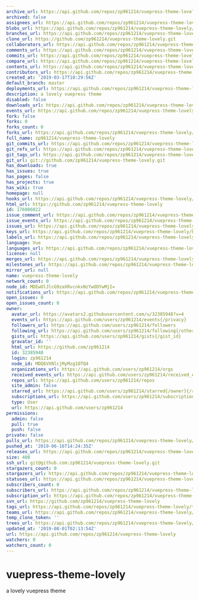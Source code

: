 ```yaml
---
archive_url: https://api.github.com/repos/zp961214/vuepress-theme-lovely/{archive_format}{/ref}
archived: false
assignees_url: https://api.github.com/repos/zp961214/vuepress-theme-lovely/assignees{/user}
blobs_url: https://api.github.com/repos/zp961214/vuepress-theme-lovely/git/blobs{/sha}
branches_url: https://api.github.com/repos/zp961214/vuepress-theme-lovely/branches{/branch}
clone_url: https://github.com/zp961214/vuepress-theme-lovely.git
collaborators_url: https://api.github.com/repos/zp961214/vuepress-theme-lovely/collaborators{/collaborator}
comments_url: https://api.github.com/repos/zp961214/vuepress-theme-lovely/comments{/number}
commits_url: https://api.github.com/repos/zp961214/vuepress-theme-lovely/commits{/sha}
compare_url: https://api.github.com/repos/zp961214/vuepress-theme-lovely/compare/{base}...{head}
contents_url: https://api.github.com/repos/zp961214/vuepress-theme-lovely/contents/{+path}
contributors_url: https://api.github.com/repos/zp961214/vuepress-theme-lovely/contributors
created_at: '2019-03-17T10:29:56Z'
default_branch: master
deployments_url: https://api.github.com/repos/zp961214/vuepress-theme-lovely/deployments
description: a lovely vuepress theme
disabled: false
downloads_url: https://api.github.com/repos/zp961214/vuepress-theme-lovely/downloads
events_url: https://api.github.com/repos/zp961214/vuepress-theme-lovely/events
fork: false
forks: 0
forks_count: 0
forks_url: https://api.github.com/repos/zp961214/vuepress-theme-lovely/forks
full_name: zp961214/vuepress-theme-lovely
git_commits_url: https://api.github.com/repos/zp961214/vuepress-theme-lovely/git/commits{/sha}
git_refs_url: https://api.github.com/repos/zp961214/vuepress-theme-lovely/git/refs{/sha}
git_tags_url: https://api.github.com/repos/zp961214/vuepress-theme-lovely/git/tags{/sha}
git_url: git://github.com/zp961214/vuepress-theme-lovely.git
has_downloads: true
has_issues: true
has_pages: false
has_projects: true
has_wiki: true
homepage: null
hooks_url: https://api.github.com/repos/zp961214/vuepress-theme-lovely/hooks
html_url: https://github.com/zp961214/vuepress-theme-lovely
id: 176086022
issue_comment_url: https://api.github.com/repos/zp961214/vuepress-theme-lovely/issues/comments{/number}
issue_events_url: https://api.github.com/repos/zp961214/vuepress-theme-lovely/issues/events{/number}
issues_url: https://api.github.com/repos/zp961214/vuepress-theme-lovely/issues{/number}
keys_url: https://api.github.com/repos/zp961214/vuepress-theme-lovely/keys{/key_id}
labels_url: https://api.github.com/repos/zp961214/vuepress-theme-lovely/labels{/name}
language: Vue
languages_url: https://api.github.com/repos/zp961214/vuepress-theme-lovely/languages
license: null
merges_url: https://api.github.com/repos/zp961214/vuepress-theme-lovely/merges
milestones_url: https://api.github.com/repos/zp961214/vuepress-theme-lovely/milestones{/number}
mirror_url: null
name: vuepress-theme-lovely
network_count: 0
node_id: MDEwOlJlcG9zaXRvcnkxNzYwODYwMjI=
notifications_url: https://api.github.com/repos/zp961214/vuepress-theme-lovely/notifications{?since,all,participating}
open_issues: 0
open_issues_count: 0
owner:
  avatar_url: https://avatars2.githubusercontent.com/u/32385948?v=4
  events_url: https://api.github.com/users/zp961214/events{/privacy}
  followers_url: https://api.github.com/users/zp961214/followers
  following_url: https://api.github.com/users/zp961214/following{/other_user}
  gists_url: https://api.github.com/users/zp961214/gists{/gist_id}
  gravatar_id: ''
  html_url: https://github.com/zp961214
  id: 32385948
  login: zp961214
  node_id: MDQ6VXNlcjMyMzg1OTQ4
  organizations_url: https://api.github.com/users/zp961214/orgs
  received_events_url: https://api.github.com/users/zp961214/received_events
  repos_url: https://api.github.com/users/zp961214/repos
  site_admin: false
  starred_url: https://api.github.com/users/zp961214/starred{/owner}{/repo}
  subscriptions_url: https://api.github.com/users/zp961214/subscriptions
  type: User
  url: https://api.github.com/users/zp961214
permissions:
  admin: false
  pull: true
  push: false
private: false
pulls_url: https://api.github.com/repos/zp961214/vuepress-theme-lovely/pulls{/number}
pushed_at: '2019-06-16T14:24:35Z'
releases_url: https://api.github.com/repos/zp961214/vuepress-theme-lovely/releases{/id}
size: 408
ssh_url: git@github.com:zp961214/vuepress-theme-lovely.git
stargazers_count: 0
stargazers_url: https://api.github.com/repos/zp961214/vuepress-theme-lovely/stargazers
statuses_url: https://api.github.com/repos/zp961214/vuepress-theme-lovely/statuses/{sha}
subscribers_count: 0
subscribers_url: https://api.github.com/repos/zp961214/vuepress-theme-lovely/subscribers
subscription_url: https://api.github.com/repos/zp961214/vuepress-theme-lovely/subscription
svn_url: https://github.com/zp961214/vuepress-theme-lovely
tags_url: https://api.github.com/repos/zp961214/vuepress-theme-lovely/tags
teams_url: https://api.github.com/repos/zp961214/vuepress-theme-lovely/teams
temp_clone_token: ''
trees_url: https://api.github.com/repos/zp961214/vuepress-theme-lovely/git/trees{/sha}
updated_at: '2019-08-01T02:13:54Z'
url: https://api.github.com/repos/zp961214/vuepress-theme-lovely
watchers: 0
watchers_count: 0
---
```


# vuepress-theme-lovely
a lovely vuepress theme
